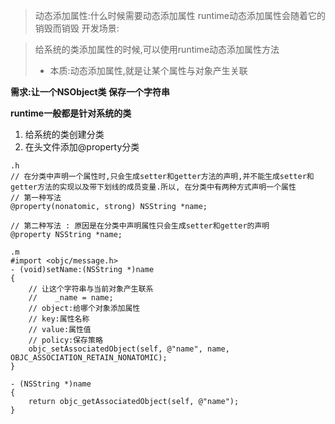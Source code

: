 >动态添加属性:什么时候需要动态添加属性
runtime动态添加属性会随着它的销毁而销毁
>开发场景:

>给系统的类添加属性的时候,可以使用runtime动态添加属性方法
> - 本质:动态添加属性,就是让某个属性与对象产生关联

__需求:让一个NSObject类 保存一个字符串__

__runtime一般都是针对系统的类__

1. 给系统的类创建分类
2. 在头文件添加@property分类


```
.h
// 在分类中声明一个属性时,只会生成setter和getter方法的声明,并不能生成setter和getter方法的实现以及带下划线的成员变量.所以, 在分类中有两种方式声明一个属性
// 第一种写法
@property(nonatomic, strong) NSString *name;

// 第二种写法 : 原因是在分类中声明属性只会生成setter和getter的声明
@property NSString *name;

.m
#import <objc/message.h>
- (void)setName:(NSString *)name
{
    // 让这个字符串与当前对象产生联系
    //    _name = name;
    // object:给哪个对象添加属性
    // key:属性名称
    // value:属性值
    // policy:保存策略
    objc_setAssociatedObject(self, @"name", name, OBJC_ASSOCIATION_RETAIN_NONATOMIC);
}

- (NSString *)name
{
    return objc_getAssociatedObject(self, @"name");
}
```